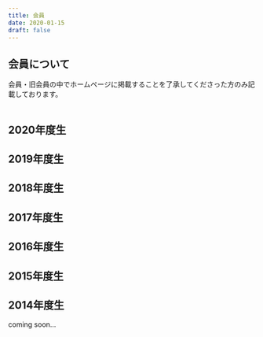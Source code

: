 ```yaml
---
title: 会員
date: 2020-01-15
draft: false
---
```


## 会員について
会員・旧会員の中でホームページに掲載することを了承してくださった方のみ記載しております。  
<br>

## 2020年度生
## 2019年度生
## 2018年度生
## 2017年度生
## 2016年度生
## 2015年度生
## 2014年度生

coming soon...  